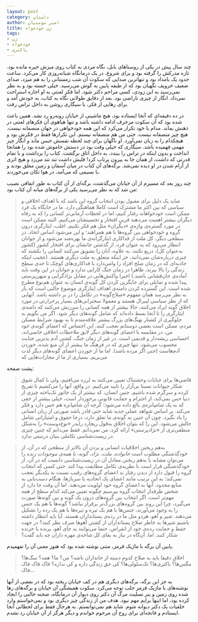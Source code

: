 ```yaml
---
layout: post
category: داستان
author: امیر مومنیان
title: ژن خودخواه
tags:
- ژن
- خودخواه
- باکتری
---
```


چند سال پیش در یکی از روستاهای بابل، نگاه مردی به کتاب روی میزش خیره مانده بود. تازه مدرکش را گرفته بود و برای شروع، در یک درمانگاه شبانه‌روزی کار می‌کرد. ساعت حدود یک بامداد بود و تنهاترین صدایی که سکوت آن شب زمستانی را به هم میزد، صدای ضعیف خروپف نگهبان بود که از طبقه پایین به گوش می‌رسید. خیلی خسته بود و به نظر نمی‌رسید به این زودی، کسی مزاحم دکتر شود. اما فکر لعنتی به او اجازه استراحت نمی‌داد. انگار از چیزی ناراضی بود. بعد از دقایق طولانی نگاه به کتاب، به خودش آمد و برای رهایی از فکر، با سیگاری روشن به داخل تراس رفت.

در ده دقیقه‌ای که آنجا ایستاده بود، هیچ ماشینی از خیابان روبه‌رو رد نشد. همین باعث شده بود که آن سکوت مزخرف ادامه داشته باشد و تنها هیاهوی آن فکرهای لعنتی در ذهنش بماند. مدام با خود تکرار می‌کرد که این همه خودخواهی در جهان منصفانه نیست. هیچ چیز منصفانه نیست. حتی من هم منصفانه نیستم. این تکرارها فقط در فکرش بود و هیچکدام را به زبان نمی‌آورد. او ناگهان برای چند لحظه نفسش حبس ماند و انگار چیز مهمی فهمیده باشد. سیگاری که خیلی وقت بود در دستش خاموش شده بود را همانجا انداخت و بدون اینکه در تراس را ببندد، به داخل اتاق برگشت. کتاب را برداشت و با تمام قدرتی که داشت، از همان جا به بیرون پرتاب کرد! قلبش داشت تند تند می‌زد و هیچ اثری از آرام شدن در او دیده نمی‌شد. برگه‌های آن کتاب در میان آسمان و زمین معلق بودند و با نسیمی که می‌آمد، در هوا تکان می‌خوردند.

چند روز بعد که مسیرم از آن خیابان می‌گذشت، برگه‌ای از آن کتاب به طور اتفاقی نصیب من شد که به نظر می‌رسید یکی از برگه‌های میانه آن کتاب بود:

> شاید یک دلیل برای مقبول بودن انتخاب گروه این باشد که با اهداف اخلاقی و سیاسی که بین اکثر ما مشترک است کاملا هماهنگی دارد. ما در جایگاه یک فرد ممکن است خودخواهانه رفتار کنیم، اما در لحظات آرمانی‌تر کسانی را که به رفاه دیگران بیشتر اهمیت می‌دهند قرین افتخار و تحسینشان می‌کنیم. البته ممکن است در مورد گستره‌ی واژه‌ی «دیگران» مثل هم فکر نکنیم. اغلب، ایثارگری درون گروه و خودخواهی بین گروه‌ها با هم همراهند؛ و این می‌شود اساس اتحاد. در سطحی دیگر، کل ملت از فداکاری ایثارگرانه‌ی ما بهره‌مند می‌شود و از جوانان انتظار می‌رود که به عنوان فرد، از گذشتن جانشان برای افتخار کشور (کشور به‌عنوان کل)، دریغ نکنند. به علاوه، آنان را تشویق می‌کنند کسانی را بکشند که چیزی درباره‌شان نمی‌دانند، جز اینکه متعلق به ملت دیگری هستند. (عجیب اینکه جاذبه‌ای که در زمان صلح افراد را وامی‌دارد با فداکاری‌های کوچک تا حدی سطح زندگی را بالا ببرند، ظاهرا در زمان جنگ کارایی ندارد و جوانان در این وقت باید آماده‌ی جان‌فشانی باشند.)
اخیرا واکنش‌هایی در مقابل نژادگرایی و میهن‌پرستی پیدا شده و تمایلی برای جایگزین کردن کل گونه‌ی انسان به عنوان هم‌نوع مطرح شده است. این گسترده کردن دامنه‌ی اهداف ایثارگری موضوع جالبی است که باز به نظر می‌رسد همان مفهوم «صلاح‌گونه» در تکامل را در بر داشته باشد. آنهایی که از نظر سیاسی لیبرال هستند و معمولا سخنرانی‌های بسیار پرحرارتی در مورد اخلاق گونه ایراد می‌کنند، حالا بیشتر از همه کسانی را سرزنش می‌کنند که دامنه‌ی ایثارگری را تا آنجا بسط داده‌اند که شامل گونه‌های دیگر شود. اگر من بگویم به جلوگیری از کشتار نهنگ‌های بزرگ بیشتر علاقه‌مندم تا به بهبود شرایط مسکن مردم، ممکن است بعضی دوستانم تعجب کنند.
این احساس که اعضای گونه‌ی خود من، در مقایسه با اعضای گونه‌های دیگر لایق ملاحظات اخلاقی خاصی‌اند، احساسی ریشه‌دار و قدیمی است. در غیر از زمان جنگ، کشتن آدم بدترین جنایت محسوب می‌شود. تنها چیزی که در فرهنگ ما بیشتر از آن منع شده، خوردن آدم‌هاست (حتی اگر مرده باشد). اما ما از خوردن اعضای گونه‌های دیگر لذت می‌بریم. بسیاری از ما از مجازات‌هایی که

پشت صفحه:

>قاضی‌ها برای جنایات وحشتناک تعیین می‌کنند به لرزه می‌افتیم، ولی با کمال شوق شکار حیوانات نسبتا بی‌آزار را تایید می‌کنیم. در واقع، آنها را می‌کشیم تا تفریح کرده و سرگرم شده باشیم. جنین انسان، که بیشتر از یک جانور تک‌یاخته چیزی از دنیا حس نمی‌کند، از احترام و حمایت قانونی برخوردار است، خیلی بیشتر از حقی که به یک شامپانزه‌ی بالغ داده می‌شود؛ گرجه آن شامپانزه هم حس دارد و فکر می‌کند. بر اساس شواهد عملی جدید شاید حتی قادر باشد صورتی از زبان انسانی را یاد بگیرد. چون آن جنین به گونه‌ی ما تعلق دارد، درجا حقوق و امتیازاتی شامل حالش می‌شود. این را که بتوان اخلاق به‌قول ریچارد رایدر «نوع‌دوست» را به‌شکل منطقی‌تری از «نژادپرستی» ارائه کرد، من نمی‌دانم. فقط می‌دانم که چنین چیزی در زیست‌شناسی تکاملی بنیان درستی ندارد.

> به‌هم ریختن اخلاقیات انسانی و بردن آن بالاتر از سطحی که در آن، از خودگذشتگی مطلوب است _خانواده، ملت، نژاد، گونه، یا همه‌ی موجودات زنده_ را می‌توان مشابه با به‌هم ریختن معادل آن در زیست‌شناسی دانست که در آن، از خودگذشتگی قرار است با نظریه‌ی تکامل مطابقت پیدا کند. حتی کسی که انتخاب گروه را قبول دارد از دیدن رفتار بد اعضای گروه‌های رقیب نسبت به یکدیگر تعجب نمی‌کند؛ به این ترتیب مانند اعضای یک اتحادیه یا سربازها، هنگام دست‌یابی به منابع محدود، آنها به اعضای گروه خود اولویت می‌دهند. اما آن وقت جا دارد از شخص طرفدار انتخاب گروه بپرسیم چگونه تعیین می‌کند کدام سطح از همه مهم‌تر است. اگر انتخاب بین گروه‌های درون یک گونه و بین گونه‌ها صورت می‌گیرد، چرا این روند بین گروه‌های بزرگ‌تر برقرار نباشد؟ گونه‌ها با هم یک جنس را به وجود می‌آورند، جنس‌ها با هم یک تیره و تیره‌ها با هم یک رده را تشکیل می‌دهند. شیر و آهو، هردو مثل ما در رده‌ی پستانداران هستند. آیا باید انتظار داشته باشیم شیرها به خاطر صلاح پستانداران از کشتن آهوها صرف نظر کنند؟ در جهت حفط و حمایت رده‌ی خود از انقراض، حتما می‌توانند به جای آهو، پرنده یا خزنده شکار کنند. اما، آن‌گاه در نیاز به بقای کل شاخه‌ی مهره داران چه باید گفت؟

پایین آن برگه با ماژیک قرمز، متنی نوشته شده بود که هنوز معنی آن را نفهمیدم.

> اخلاق دقیقا باید به صلاح کدوم دسته از جانداران باشه؟ من؟ ما؟ همه؟ سگ‌ها؟ مگس‌ها؟ باکتری‌ها؟ تک‌سلولی‌ها؟ کی حق زندگی داره و کی نداره؟ فاک فاک فاک فاک...

به جز این برگه، برگه‌های دیگری هم در کف خیابان ریخته بود که در بعضی از آنها نوشته‌های با ماژیک قرمز جلب توجه می‌کرد. سکوت همیشگی آن خیابان و برگه‌های رها شده روی زمین و بنر تسلیت مرگ آن دکتر روی دیوار آن درمانگاه، صحنه جالبی را ایجاد کرده بود، اما اینها برایم مهم نبود. هدف من از زندگی چیز دیگری بود و نمی‌خواستم وارد خلقیات یک دکتر دیوانه شوم. شاید هم نمی‌توانستم. به هرحال فقط برای لحظاتی آنجا ایستادم و فاتحه‌ای برای روح آن مرحوم خواندم و دیگر هرگز از آن خیابان رد نشدم.